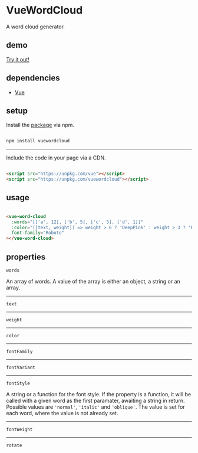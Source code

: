 # VueWordCloud

A word cloud generator.

## demo

[Try it out!](https://seregpie.github.io/VueWordCloud/)

## dependencies

- [Vue](https://github.com/vuejs/vue)

## setup

Install the [package](https://www.npmjs.com/package/vuewordcloud) via npm.

```sh

npm install vuewordcloud

```

---

Include the code in your page via a CDN.

```html

<script src="https://unpkg.com/vue"></script>
<script src="https://unpkg.com/vuewordcloud"></script>

```

## usage

```html

<vue-word-cloud
  :words="[['a', 12], ['b', 5], ['c', 5], ['d', 1]]"
  :color="([text, weight]) => weight > 6 ? 'DeepPink' : weight > 3 ? 'RoyalBlue' : 'Indigo'"
  font-family="Roboto"
></vue-word-cloud>

```

## properties

`words`

An array of words. A value of the array is either an object, a string or an array.

---

`text`

---

`weight`

---

`color`

---

`fontFamily`

---

`fontVariant`

---

`fontStyle`

A string or a function for the font style. If the property is a function, it will be called with a given word as the first paramater, awaiting a string in return. Possible values are `'normal'`, `'italic'` and `'oblique'`. The value is set for each word, where the value is not already set.

---

`fontWeight`

---

`rotate`
